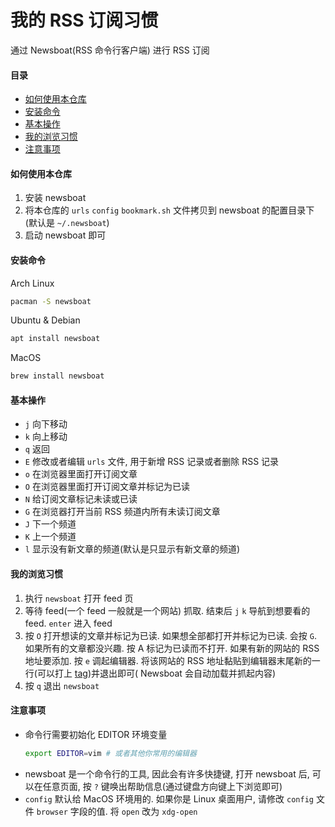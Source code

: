 # 我的 RSS 订阅习惯
通过 Newsboat(RSS 命令行客户端) 进行 RSS 订阅

#### 目录
<!-- vim-markdown-toc GitLab -->

* [如何使用本仓库](#如何使用本仓库)
* [安装命令](#安装命令)
* [基本操作](#基本操作)
* [我的浏览习惯](#我的浏览习惯)
* [注意事项](#注意事项)

<!-- vim-markdown-toc -->

#### 如何使用本仓库
1. 安装 newsboat
2. 将本仓库的 `urls` `config` `bookmark.sh` 文件拷贝到 newsboat 的配置目录下 (默认是 `~/.newsboat`)
3. 启动 newsboat 即可

#### 安装命令
Arch Linux
```bash
pacman -S newsboat
```

Ubuntu & Debian
```bash
apt install newsboat
```

MacOS
```bash
brew install newsboat
```

#### 基本操作
- `j` 向下移动
- `k` 向上移动
- `q` 返回
- `E` 修改或者编辑 `urls` 文件, 用于新增 RSS 记录或者删除 RSS 记录
- `o` 在浏览器里面打开订阅文章
- `O` 在浏览器里面打开订阅文章并标记为已读
- `N` 给订阅文章标记未读或已读
- `G` 在浏览器打开当前 RSS 频道内所有未读订阅文章
- `J` 下一个频道
- `K` 上一个频道
- `l` 显示没有新文章的频道(默认是只显示有新文章的频道)

#### 我的浏览习惯
1. 执行 `newsboat` 打开 feed 页
2. 等待 feed(一个 feed 一般就是一个网站) 抓取. 结束后 `j` `k` 导航到想要看的 feed. `enter` 进入 feed
3. 按 `O` 打开想读的文章并标记为已读. 如果想全部都打开并标记为已读. 会按 `G`. 如果所有的文章都没兴趣. 按 A 标记为已读而不打开. 如果有新的网站的 RSS 地址要添加. 按 `e` 调起编辑器. 将该网站的 RSS 地址黏贴到编辑器末尾新的一行(可以打上 [tag](https://wiki.archlinux.org/index.php/Newsboat#Tagging_feeds))并退出即可( Newsboat 会自动加载并抓起内容)
4. 按 `q` 退出 `newsboat`

#### 注意事项
- 命令行需要初始化 EDITOR 环境变量
    ```bash
    export EDITOR=vim # 或者其他你常用的编辑器
    ```
- newsboat 是一个命令行的工具, 因此会有许多快捷键, 打开 newsboat 后, 可以在任意页面, 按 `?` 键唤出帮助信息(通过键盘方向键上下浏览即可)
- `config` 默认给 MacOS 环境用的. 如果你是 Linux 桌面用户, 请修改 `config` 文件 `browser` 字段的值. 将 `open` 改为 `xdg-open`

